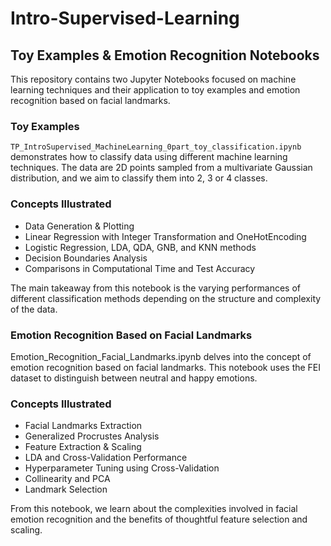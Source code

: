 # Intro-Supervised-Learning

## Toy Examples & Emotion Recognition Notebooks

This repository contains two Jupyter Notebooks focused on machine learning techniques and their application to toy examples and emotion recognition based on facial landmarks.

### Toy Examples

`TP_IntroSupervised_MachineLearning_0part_toy_classification.ipynb` demonstrates how to classify data using different machine learning techniques. The data are 2D points sampled from a multivariate Gaussian distribution, and we aim to classify them into 2, 3 or 4 classes.

### Concepts Illustrated

- Data Generation & Plotting
- Linear Regression with Integer Transformation and OneHotEncoding
- Logistic Regression, LDA, QDA, GNB, and KNN methods
- Decision Boundaries Analysis
- Comparisons in Computational Time and Test Accuracy

The main takeaway from this notebook is the varying performances of different classification methods depending on the structure and complexity of the data.

### Emotion Recognition Based on Facial Landmarks

Emotion_Recognition_Facial_Landmarks.ipynb delves into the concept of emotion recognition based on facial landmarks. This notebook uses the FEI dataset to distinguish between neutral and happy emotions.

### Concepts Illustrated

- Facial Landmarks Extraction
- Generalized Procrustes Analysis
- Feature Extraction & Scaling
- LDA and Cross-Validation Performance
- Hyperparameter Tuning using Cross-Validation
- Collinearity and PCA
- Landmark Selection 

From this notebook, we learn about the complexities involved in facial emotion recognition and the benefits of thoughtful feature selection and scaling.

